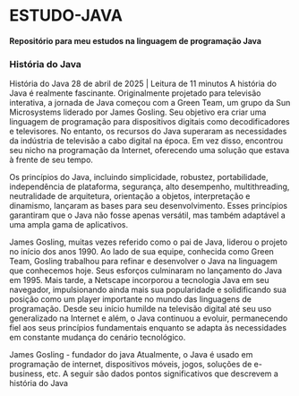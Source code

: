 # ESTUDO-JAVA

#### Repositório para meu estudos na linguagem de programação Java

### História do Java
<p>
História do Java
28 de abril de 2025 |  Leitura de 11 minutos
A história do Java é realmente fascinante. Originalmente projetado para televisão interativa, a jornada de Java começou com a Green Team, um grupo da Sun Microsystems liderado por James Gosling. Seu objetivo era criar uma linguagem de programação para dispositivos digitais como decodificadores e televisores. No entanto, os recursos do Java superaram as necessidades da indústria de televisão a cabo digital na época. Em vez disso, encontrou seu nicho na programação da Internet, oferecendo uma solução que estava à frente de seu tempo.

Os princípios do Java, incluindo simplicidade, robustez, portabilidade, independência de plataforma, segurança, alto desempenho, multithreading, neutralidade de arquitetura, orientação a objetos, interpretação e dinamismo, lançaram as bases para seu desenvolvimento. Esses princípios garantiram que o Java não fosse apenas versátil, mas também adaptável a uma ampla gama de aplicativos.

James Gosling, muitas vezes referido como o pai de Java, liderou o projeto no início dos anos 1990. Ao lado de sua equipe, conhecida como Green Team, Gosling trabalhou para refinar e desenvolver o Java na linguagem que conhecemos hoje. Seus esforços culminaram no lançamento do Java em 1995. Mais tarde, a Netscape incorporou a tecnologia Java em seu navegador, impulsionando ainda mais sua popularidade e solidificando sua posição como um player importante no mundo das linguagens de programação. Desde seu início humilde na televisão digital até seu uso generalizado na Internet e além, o Java continuou a evoluir, permanecendo fiel aos seus princípios fundamentais enquanto se adapta às necessidades em constante mudança do cenário tecnológico.

James Gosling - fundador do java
Atualmente, o Java é usado em programação de internet, dispositivos móveis, jogos, soluções de e-business, etc. A seguir são dados pontos significativos que descrevem a história do Java
</p>
